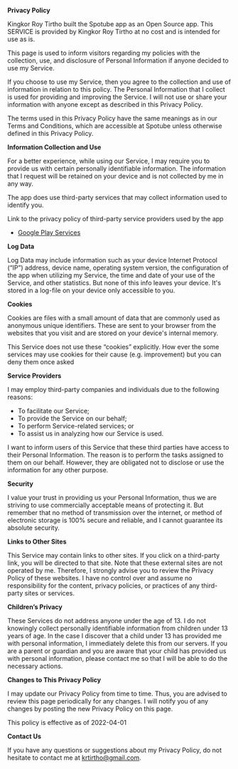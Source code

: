 **Privacy Policy**

Kingkor Roy Tirtho built the Spotube app as an Open Source app. This SERVICE is provided by Kingkor
Roy Tirtho at no cost and is intended for use as is.

This page is used to inform visitors regarding my policies with the collection, use, and disclosure
of Personal Information if anyone decided to use my Service.

If you choose to use my Service, then you agree to the collection and use of information in relation
to this policy. The Personal Information that I collect is used for providing and improving the
Service. I will not use or share your information with anyone except as described in this Privacy
Policy.

The terms used in this Privacy Policy have the same meanings as in our Terms and Conditions, which
are accessible at Spotube unless otherwise defined in this Privacy Policy.

**Information Collection and Use**

For a better experience, while using our Service, I may require you to provide us with certain
personally identifiable information. The information that I request will be retained on your device
and is not collected by me in any way.

The app does use third-party services that may collect information used to identify you.

Link to the privacy policy of third-party service providers used by the app

* [Google Play Services](https://www.google.com/policies/privacy/)

**Log Data**

Log Data may include information such as your device Internet Protocol (“IP”) address, device name,
operating system version, the configuration of the app when utilizing my Service, the time and date
of your use of the Service, and other statistics. But none of this info leaves your device. It's
stored in a log-file on your device only accessible to you.

**Cookies**

Cookies are files with a small amount of data that are commonly used as anonymous unique
identifiers. These are sent to your browser from the websites that you visit and are stored on your
device's internal memory.

This Service does not use these “cookies” explicitly. How ever the some services may use cookies for
their cause (e.g. improvement) but you can deny them once asked

**Service Providers**

I may employ third-party companies and individuals due to the following reasons:

* To facilitate our Service;
* To provide the Service on our behalf;
* To perform Service-related services; or
* To assist us in analyzing how our Service is used.

I want to inform users of this Service that these third parties have access to their Personal
Information. The reason is to perform the tasks assigned to them on our behalf. However, they are
obligated not to disclose or use the information for any other purpose.

**Security**

I value your trust in providing us your Personal Information, thus we are striving to use
commercially acceptable means of protecting it. But remember that no method of transmission over the
internet, or method of electronic storage is 100% secure and reliable, and I cannot guarantee its
absolute security.

**Links to Other Sites**

This Service may contain links to other sites. If you click on a third-party link, you will be
directed to that site. Note that these external sites are not operated by me. Therefore, I strongly
advise you to review the Privacy Policy of these websites. I have no control over and assume no
responsibility for the content, privacy policies, or practices of any third-party sites or services.

**Children’s Privacy**

These Services do not address anyone under the age of 13. I do not knowingly collect personally
identifiable information from children under 13 years of age. In the case I discover that a child
under 13 has provided me with personal information, I immediately delete this from our servers. If
you are a parent or guardian and you are aware that your child has provided us with personal
information, please contact me so that I will be able to do the necessary actions.

**Changes to This Privacy Policy**

I may update our Privacy Policy from time to time. Thus, you are advised to review this page
periodically for any changes. I will notify you of any changes by posting the new Privacy Policy on
this page.

This policy is effective as of 2022-04-01

**Contact Us**

If you have any questions or suggestions about my Privacy Policy, do not hesitate to contact me at
krtirtho@gmail.com.